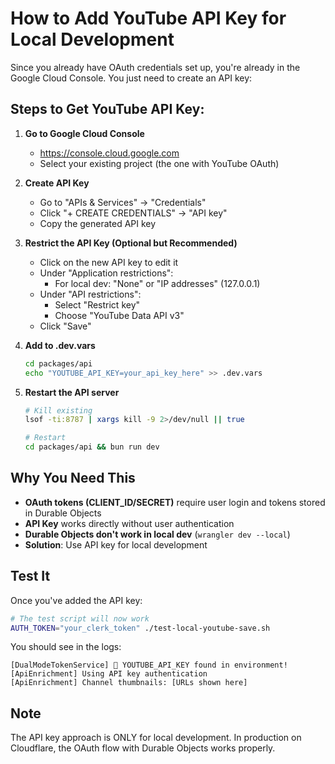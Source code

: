 # How to Add YouTube API Key for Local Development

Since you already have OAuth credentials set up, you're already in the Google Cloud Console. You just need to create an API key:

## Steps to Get YouTube API Key:

1. **Go to Google Cloud Console**
   - https://console.cloud.google.com
   - Select your existing project (the one with YouTube OAuth)

2. **Create API Key**
   - Go to "APIs & Services" → "Credentials"
   - Click "+ CREATE CREDENTIALS" → "API key"
   - Copy the generated API key

3. **Restrict the API Key (Optional but Recommended)**
   - Click on the new API key to edit it
   - Under "Application restrictions":
     - For local dev: "None" or "IP addresses" (127.0.0.1)
   - Under "API restrictions":
     - Select "Restrict key"
     - Choose "YouTube Data API v3"
   - Click "Save"

4. **Add to .dev.vars**
   ```bash
   cd packages/api
   echo "YOUTUBE_API_KEY=your_api_key_here" >> .dev.vars
   ```

5. **Restart the API server**
   ```bash
   # Kill existing
   lsof -ti:8787 | xargs kill -9 2>/dev/null || true
   
   # Restart
   cd packages/api && bun run dev
   ```

## Why You Need This

- **OAuth tokens (CLIENT_ID/SECRET)** require user login and tokens stored in Durable Objects
- **API Key** works directly without user authentication
- **Durable Objects don't work in local dev** (`wrangler dev --local`)
- **Solution**: Use API key for local development

## Test It

Once you've added the API key:

```bash
# The test script will now work
AUTH_TOKEN="your_clerk_token" ./test-local-youtube-save.sh
```

You should see in the logs:
```
[DualModeTokenService] 🔑 YOUTUBE_API_KEY found in environment!
[ApiEnrichment] Using API key authentication
[ApiEnrichment] Channel thumbnails: [URLs shown here]
```

## Note

The API key approach is ONLY for local development. In production on Cloudflare, the OAuth flow with Durable Objects works properly.
